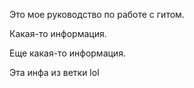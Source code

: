 Это мое руководство по работе с гитом.

Какая-то  информация.

Еще какая-то информация.

Эта инфа из ветки lol